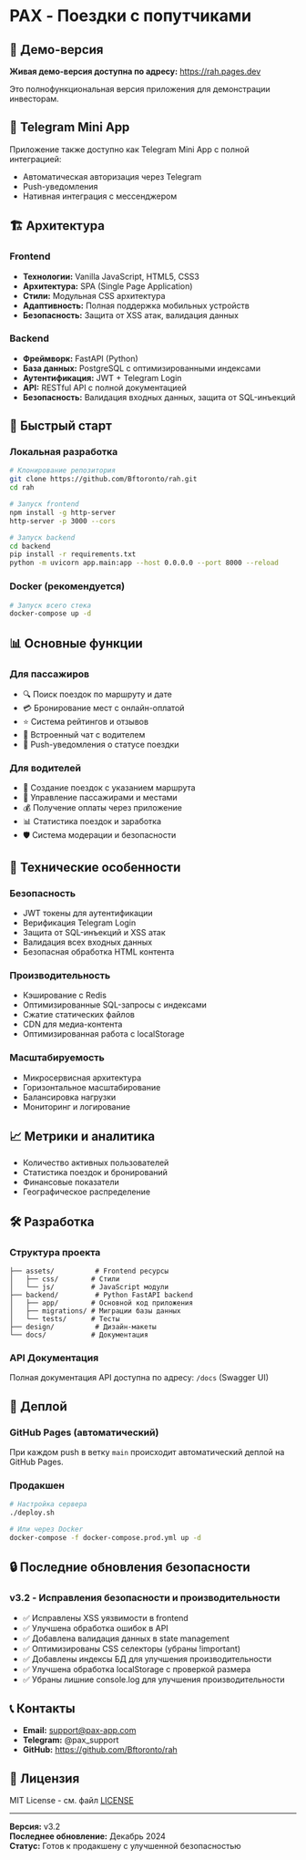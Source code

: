 # PAX - Поездки с попутчиками

## 🚀 Демо-версия

**Живая демо-версия доступна по адресу:** https://rah.pages.dev

Это полнофункциональная версия приложения для демонстрации инвесторам.

## 📱 Telegram Mini App

Приложение также доступно как Telegram Mini App с полной интеграцией:
- Автоматическая авторизация через Telegram
- Push-уведомления
- Нативная интеграция с мессенджером

## 🏗️ Архитектура

### Frontend
- **Технологии:** Vanilla JavaScript, HTML5, CSS3
- **Архитектура:** SPA (Single Page Application)
- **Стили:** Модульная CSS архитектура
- **Адаптивность:** Полная поддержка мобильных устройств
- **Безопасность:** Защита от XSS атак, валидация данных

### Backend
- **Фреймворк:** FastAPI (Python)
- **База данных:** PostgreSQL с оптимизированными индексами
- **Аутентификация:** JWT + Telegram Login
- **API:** RESTful API с полной документацией
- **Безопасность:** Валидация входных данных, защита от SQL-инъекций

## 🚀 Быстрый старт

### Локальная разработка
```bash
# Клонирование репозитория
git clone https://github.com/Bftoronto/rah.git
cd rah

# Запуск frontend
npm install -g http-server
http-server -p 3000 --cors

# Запуск backend
cd backend
pip install -r requirements.txt
python -m uvicorn app.main:app --host 0.0.0.0 --port 8000 --reload
```

### Docker (рекомендуется)
```bash
# Запуск всего стека
docker-compose up -d
```

## 📊 Основные функции

### Для пассажиров
- 🔍 Поиск поездок по маршруту и дате
- 💳 Бронирование мест с онлайн-оплатой
- ⭐ Система рейтингов и отзывов
- 💬 Встроенный чат с водителем
- 🔔 Push-уведомления о статусе поездки

### Для водителей
- 🚗 Создание поездок с указанием маршрута
- 👥 Управление пассажирами и местами
- 💰 Получение оплаты через приложение
- 📊 Статистика поездок и заработка
- 🛡️ Система модерации и безопасности

## 🔧 Технические особенности

### Безопасность
- JWT токены для аутентификации
- Верификация Telegram Login
- Защита от SQL-инъекций и XSS атак
- Валидация всех входных данных
- Безопасная обработка HTML контента

### Производительность
- Кэширование с Redis
- Оптимизированные SQL-запросы с индексами
- Сжатие статических файлов
- CDN для медиа-контента
- Оптимизированная работа с localStorage

### Масштабируемость
- Микросервисная архитектура
- Горизонтальное масштабирование
- Балансировка нагрузки
- Мониторинг и логирование

## 📈 Метрики и аналитика

- Количество активных пользователей
- Статистика поездок и бронирований
- Финансовые показатели
- Географическое распределение

## 🛠️ Разработка

### Структура проекта
```
├── assets/          # Frontend ресурсы
│   ├── css/        # Стили
│   └── js/         # JavaScript модули
├── backend/         # Python FastAPI backend
│   ├── app/        # Основной код приложения
│   ├── migrations/ # Миграции базы данных
│   └── tests/      # Тесты
├── design/          # Дизайн-макеты
└── docs/           # Документация
```

### API Документация
Полная документация API доступна по адресу: `/docs` (Swagger UI)

## 🚀 Деплой

### GitHub Pages (автоматический)
При каждом push в ветку `main` происходит автоматический деплой на GitHub Pages.

### Продакшен
```bash
# Настройка сервера
./deploy.sh

# Или через Docker
docker-compose -f docker-compose.prod.yml up -d
```

## 🔒 Последние обновления безопасности

### v3.2 - Исправления безопасности и производительности
- ✅ Исправлены XSS уязвимости в frontend
- ✅ Улучшена обработка ошибок в API
- ✅ Добавлена валидация данных в state management
- ✅ Оптимизированы CSS селекторы (убраны !important)
- ✅ Добавлены индексы БД для улучшения производительности
- ✅ Улучшена обработка localStorage с проверкой размера
- ✅ Убраны лишние console.log для улучшения производительности

## 📞 Контакты

- **Email:** support@pax-app.com
- **Telegram:** @pax_support
- **GitHub:** https://github.com/Bftoronto/rah

## 📄 Лицензия

MIT License - см. файл [LICENSE](LICENSE)

---

**Версия:** v3.2  
**Последнее обновление:** Декабрь 2024  
**Статус:** Готов к продакшену с улучшенной безопасностью